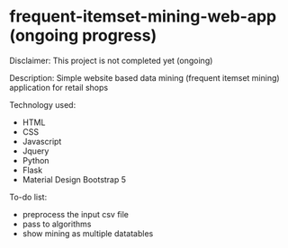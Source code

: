# frequent-itemset-mining-web-app (ongoing progress)

Disclaimer: This project is not completed yet (ongoing)

Description: Simple website based data mining (frequent itemset mining) application for retail shops

Technology used:
- HTML
- CSS
- Javascript
- Jquery
- Python
- Flask
- Material Design Bootstrap 5

To-do list:
- preprocess the input csv file
- pass to algorithms
- show mining as multiple datatables
